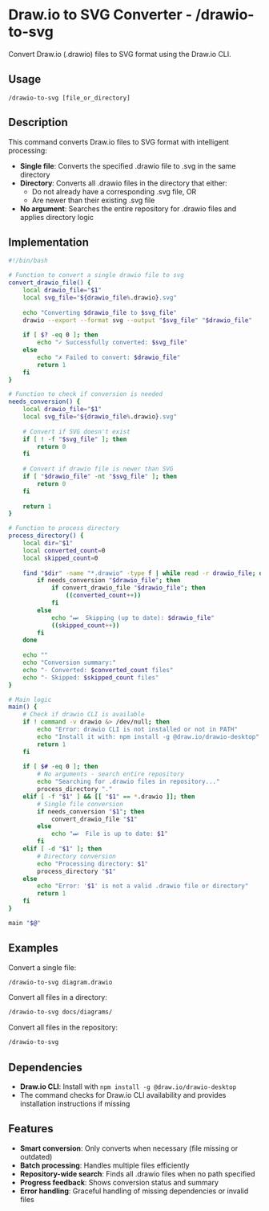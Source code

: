 # Draw.io to SVG Converter - /drawio-to-svg

Convert Draw.io (.drawio) files to SVG format using the Draw.io CLI.

## Usage
```
/drawio-to-svg [file_or_directory]
```

## Description

This command converts Draw.io files to SVG format with intelligent processing:

- **Single file**: Converts the specified .drawio file to .svg in the same directory
- **Directory**: Converts all .drawio files in the directory that either:
  - Do not already have a corresponding .svg file, OR  
  - Are newer than their existing .svg file
- **No argument**: Searches the entire repository for .drawio files and applies directory logic

## Implementation

```bash
#!/bin/bash

# Function to convert a single drawio file to svg
convert_drawio_file() {
    local drawio_file="$1"
    local svg_file="${drawio_file%.drawio}.svg"
    
    echo "Converting $drawio_file to $svg_file"
    drawio --export --format svg --output "$svg_file" "$drawio_file"
    
    if [ $? -eq 0 ]; then
        echo "✓ Successfully converted: $svg_file"
    else
        echo "✗ Failed to convert: $drawio_file"
        return 1
    fi
}

# Function to check if conversion is needed
needs_conversion() {
    local drawio_file="$1"
    local svg_file="${drawio_file%.drawio}.svg"
    
    # Convert if SVG doesn't exist
    if [ ! -f "$svg_file" ]; then
        return 0
    fi
    
    # Convert if drawio file is newer than SVG
    if [ "$drawio_file" -nt "$svg_file" ]; then
        return 0
    fi
    
    return 1
}

# Function to process directory
process_directory() {
    local dir="$1"
    local converted_count=0
    local skipped_count=0
    
    find "$dir" -name "*.drawio" -type f | while read -r drawio_file; do
        if needs_conversion "$drawio_file"; then
            if convert_drawio_file "$drawio_file"; then
                ((converted_count++))
            fi
        else
            echo "⏭  Skipping (up to date): $drawio_file"
            ((skipped_count++))
        fi
    done
    
    echo ""
    echo "Conversion summary:"
    echo "- Converted: $converted_count files"
    echo "- Skipped: $skipped_count files"
}

# Main logic
main() {
    # Check if drawio CLI is available
    if ! command -v drawio &> /dev/null; then
        echo "Error: drawio CLI is not installed or not in PATH"
        echo "Install it with: npm install -g @draw.io/drawio-desktop"
        return 1
    fi
    
    if [ $# -eq 0 ]; then
        # No arguments - search entire repository
        echo "Searching for .drawio files in repository..."
        process_directory "."
    elif [ -f "$1" ] && [[ "$1" == *.drawio ]]; then
        # Single file conversion
        if needs_conversion "$1"; then
            convert_drawio_file "$1"
        else
            echo "⏭  File is up to date: $1"
        fi
    elif [ -d "$1" ]; then
        # Directory conversion
        echo "Processing directory: $1"
        process_directory "$1"
    else
        echo "Error: '$1' is not a valid .drawio file or directory"
        return 1
    fi
}

main "$@"
```

## Examples

Convert a single file:
```bash
/drawio-to-svg diagram.drawio
```

Convert all files in a directory:
```bash
/drawio-to-svg docs/diagrams/
```

Convert all files in the repository:
```bash
/drawio-to-svg
```

## Dependencies

- **Draw.io CLI**: Install with `npm install -g @draw.io/drawio-desktop`
- The command checks for Draw.io CLI availability and provides installation instructions if missing

## Features

- **Smart conversion**: Only converts when necessary (file missing or outdated)
- **Batch processing**: Handles multiple files efficiently
- **Repository-wide search**: Finds all .drawio files when no path specified
- **Progress feedback**: Shows conversion status and summary
- **Error handling**: Graceful handling of missing dependencies or invalid files